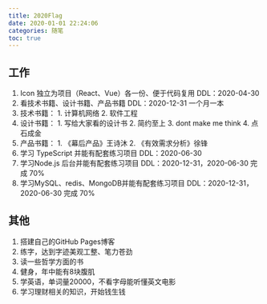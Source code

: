 ```yaml
---
title: 2020Flag
date: 2020-01-01 22:24:06
categories: 随笔
toc: true
---
```


## 工作
1. Icon 独立为项目（React、Vue）各一份、便于代码复用   DDL：2020-04-30
2. 看技术书籍、设计书籍、产品书籍   DDL：2020-12-31 一个月一本
  1. 技术书籍：
    1. 计算机网络
    2. 软件工程
  2. 设计书籍：
    1. 写给大家看的设计书
    2. 简约至上
    3. dont make me think
    4. 点石成金
  3. 产品书籍：
    1. 《幕后产品》王诗沐
    2. 《有效需求分析》徐锋
3. 学习 TypeScript 并能有配套练习项目   DDL：2020-06-30
4. 学习Node.js 后台并能有配套练习项目   DDL：2020-12-31，2020-06-30 完成 70%
5. 学习MySQL、redis、MongoDB并能有配套练习项目   DDL：2020-12-31，2020-06-30 完成 70%

## 其他
1. 搭建自己的GitHub Pages博客
2. 练字，达到字迹美观工整、笔力苍劲
3. 读一些哲学方面的书
4. 健身，年中能有8块腹肌
5. 学英语，单词量20000，不看字母能听懂英文电影
6. 学习理财相关的知识，开始钱生钱
